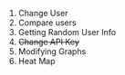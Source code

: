 1. Change User
2. Compare users
3. Getting Random User Info
4. ~~Change API Key~~
5. Modifying Graphs
6. Heat Map